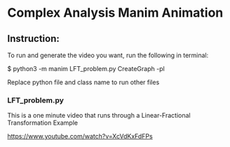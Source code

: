 # Complex Analysis Manim Animation

## Instruction:
To run and generate the video you want, run the following in terminal:

$ python3 -m manim LFT_problem.py CreateGraph -pl

Replace python file and class name to run other files

### LFT_problem.py
This is a one minute video that runs through a Linear-Fractional Transformation Example

https://www.youtube.com/watch?v=XcVdKxFdFPs

